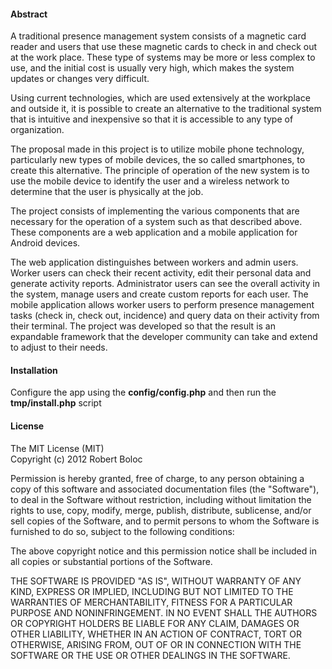#### Abstract
A traditional presence management system consists of a magnetic card reader and users that use 
these magnetic cards to check in and check out at the work place. These type of systems may be 
more or less complex to use, and the initial cost is usually very high, which makes the system 
updates or changes very difficult.

Using current technologies, which are used extensively at the workplace and outside it, it is 
possible to create an alternative to the traditional system that is intuitive and inexpensive so that 
it is accessible to any type of organization.

The proposal made in this project is to utilize mobile phone technology, particularly new types 
of mobile devices, the so called smartphones, to create this alternative. The principle of operation 
of the new system is to use the mobile device to identify the user and a wireless network to 
determine that the user is physically at the job.

The project consists of implementing the various components that are necessary for the operation 
of a system such as that described above. These components are a web application and a mobile 
application for Android devices.

The web application distinguishes between workers and admin users. Worker users can check 
their recent activity, edit their personal data and generate activity reports. Administrator users 
can see the overall activity in the system, manage users and create custom reports for each user.
The mobile application allows worker users to perform presence management tasks (check in, 
check out, incidence) and query data on their activity from their terminal.
The project was developed so that the result is an expandable framework that the developer 
community can take and extend to adjust to their needs.

#### Installation
Configure the app using the **config/config.php** and then run the **tmp/install.php** script

#### License
The MIT License (MIT)  
Copyright (c) 2012 Robert Boloc
 
Permission is hereby granted, free of charge, to any person
obtaining a copy of this software and associated documentation
files (the "Software"), to deal in the Software without 
restriction, including without limitation the rights to use,
copy, modify, merge, publish, distribute, sublicense, and/or
sell copies of the Software, and to permit persons to whom 
the Software is furnished to do so, subject to the following 
conditions:
 
The above copyright notice and this permission notice shall be
included in all copies or substantial portions of the Software.
 
THE SOFTWARE IS PROVIDED "AS IS", WITHOUT WARRANTY OF ANY KIND,
EXPRESS OR IMPLIED, INCLUDING BUT NOT LIMITED TO THE WARRANTIES
OF MERCHANTABILITY, FITNESS FOR A PARTICULAR PURPOSE AND 
NONINFRINGEMENT. IN NO EVENT SHALL THE AUTHORS OR COPYRIGHT 
HOLDERS BE LIABLE FOR ANY CLAIM, DAMAGES OR OTHER LIABILITY, 
WHETHER IN AN ACTION OF CONTRACT, TORT OR OTHERWISE, ARISING 
FROM, OUT OF OR IN CONNECTION WITH THE SOFTWARE OR THE USE OR 
OTHER DEALINGS IN THE SOFTWARE.
